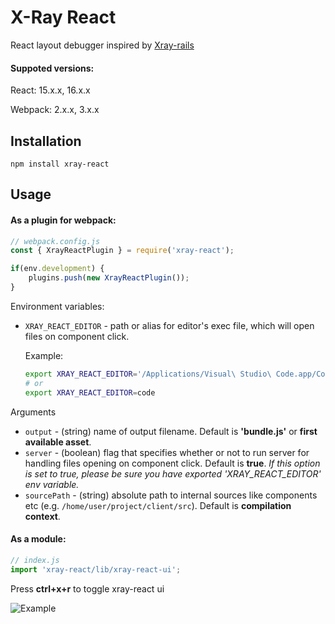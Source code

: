 # X-Ray React
React layout debugger inspired by [Xray-rails](https://github.com/brentd/xray-rails)

#### Suppoted versions:
React: 15.x.x, 16.x.x

Webpack: 2.x.x, 3.x.x

## Installation

`npm install xray-react`

## Usage

#### As a plugin for webpack:
```javascript
// webpack.config.js
const { XrayReactPlugin } = require('xray-react');

if(env.development) {
    plugins.push(new XrayReactPlugin());
}
```

Environment variables:
- `XRAY_REACT_EDITOR` - path or alias for editor's exec file, which will open files on component click.
  
  Example:
  ```bash
  export XRAY_REACT_EDITOR='/Applications/Visual\ Studio\ Code.app/Contents/Resources/app/bin/code'
  # or
  export XRAY_REACT_EDITOR=code
  ```

Arguments
- `output` - (string) name of output filename. Default is **'bundle.js'** or **first available asset**.
- `server` - (boolean) flag that specifies whether or not to run server for handling files opening on component click. Default is **true**. _If this option is set to true, please be sure you have exported 'XRAY_REACT_EDITOR' env variable._
- `sourcePath` - (string) absolute path to internal sources like components etc (e.g. `/home/user/project/client/src`). Default is **compilation context**.


#### As a module:
```javascript
// index.js
import 'xray-react/lib/xray-react-ui';
```

Press **ctrl+x+r** to toggle xray-react ui

![Example](media/example.gif)

